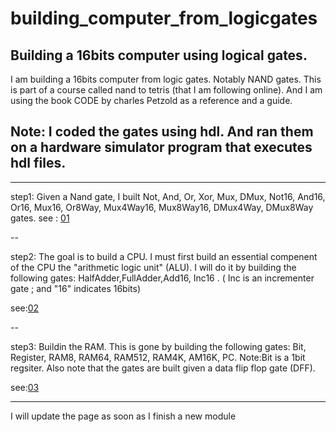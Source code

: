 # building_computer_from_logicgates
## Building a 16bits computer using logical gates. 
I am building a 16bits computer from logic gates. Notably NAND gates.
This is part of a course called nand to tetris (that I am following online).
And I am using the book CODE by charles Petzold as a reference and a guide. 
## Note: I coded the gates using hdl. And ran them on a hardware simulator program that executes hdl files.

--- 


step1:
Given a Nand gate, I built Not, And, Or, Xor, Mux, DMux, Not16, And16, Or16, Mux16, Or8Way, Mux4Way16, Mux8Way16, DMux4Way, DMux8Way gates. 
see : [01](01)

-- 

step2:
The goal is to build a CPU.
I must first build an essential compenent of the CPU the "arithmetic logic unit" (ALU).
I will do it by building the following gates: HalfAdder,FullAdder,Add16, Inc16 . ( Inc is an incrementer gate ; and "16" indicates 16bits)

see:[02](02)

--

step3:
Buildin the RAM.
This is gone by building the following gates: Bit, Register, RAM8, RAM64, RAM512, RAM4K, AM16K, PC.
Note:Bit is a 1bit regsiter. Also note that the gates are built given a data flip flop gate (DFF).

see:[03](03)

---
I will update the page as soon as I finish a new module 
